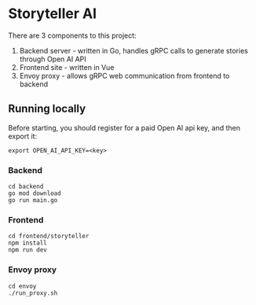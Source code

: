 # Storyteller AI

There are 3 components to this project:
1. Backend server - written in Go, handles gRPC calls to generate stories through Open AI API
2. Frontend site - written in Vue
3. Envoy proxy - allows gRPC web communication from frontend to backend

## Running locally
Before starting, you should register for a paid Open AI api key, and then export it:
```
export OPEN_AI_API_KEY=<key>
```
### Backend
```
cd backend
go mod download
go run main.go
```

### Frontend
```
cd frontend/storyteller
npm install
npm run dev
```

### Envoy proxy
```
cd envoy
./run_proxy.sh
```
